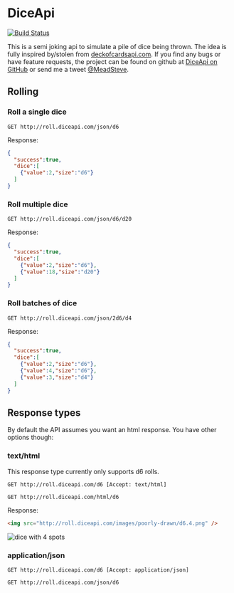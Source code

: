 # DiceApi
[![Build Status](https://travis-ci.org/meadsteve/DiceApi.svg?branch=master)](https://travis-ci.org/meadsteve/DiceApi)

This is a semi joking api to simulate a pile of dice being thrown. The idea is fully inspired by/stolen from [deckofcardsapi.com](http://deckofcardsapi.com/). If you find any bugs or have feature requests, the project can be found on github at [DiceApi on GitHub](https://github.com/meadsteve/DiceApi/) or send me a tweet [@MeadSteve](https://twitter.com/MeadSteve).

## Rolling 
### Roll a single dice
```GET http://roll.diceapi.com/json/d6```

Response:
```json
{
  "success":true,
  "dice":[
    {"value":2,"size":"d6"}
  ]
}
```


### Roll multiple dice
```GET http://roll.diceapi.com/json/d6/d20```

Response:
```json
{
  "success":true,
  "dice":[
    {"value":2,"size":"d6"},
    {"value":18,"size":"d20"}
  ]
}
```

### Roll batches of dice
```GET http://roll.diceapi.com/json/2d6/d4```

Response:
```json
{
  "success":true,
  "dice":[
    {"value":2,"size":"d6"},
    {"value":4,"size":"d6"},
    {"value":3,"size":"d4"}
  ]
}
```
## Response types
By default the API assumes you want an html response. You have other options though:

### text/html
This response type currently only supports d6 rolls.

```GET http://roll.diceapi.com/d6 [Accept: text/html]```

```GET http://roll.diceapi.com/html/d6```

Response:
```html
<img src="http://roll.diceapi.com/images/poorly-drawn/d6.4.png" />
```
![dice with 4 spots](http://roll.diceapi.com/images/poorly-drawn/d6.4.png)

### application/json

```GET http://roll.diceapi.com/d6 [Accept: application/json]```

```GET http://roll.diceapi.com/json/d6```
